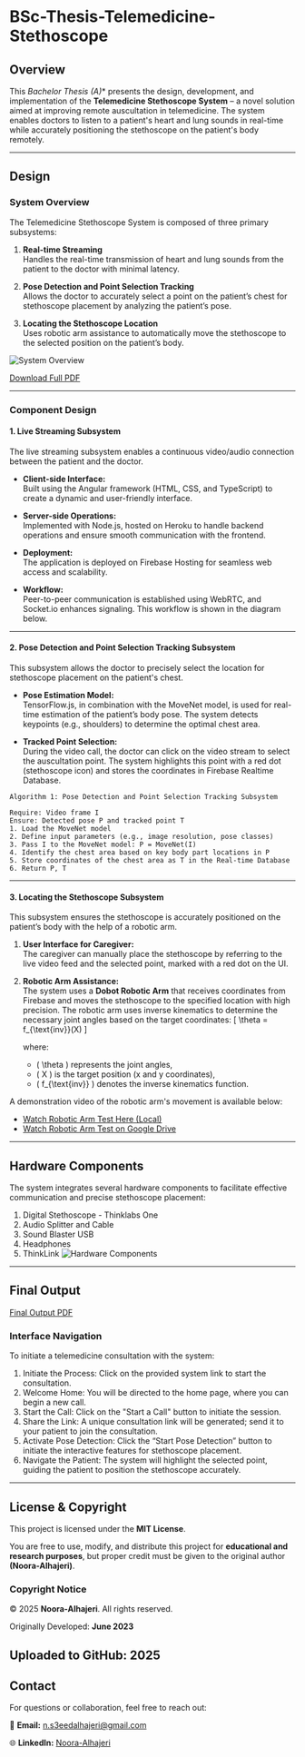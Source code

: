 # BSc-Thesis-Telemedicine-Stethoscope

## Overview
This **Bachelor Thesis (A*)** presents the design, development, and implementation of the **Telemedicine Stethoscope System** – a novel solution aimed at improving remote auscultation in telemedicine. The system enables doctors to listen to a patient's heart and lung sounds in real-time while accurately positioning the stethoscope on the patient's body remotely. 

---
## Design

### System Overview

The Telemedicine Stethoscope System is composed of three primary subsystems:

1. **Real-time Streaming**  
Handles the real-time transmission of heart and lung sounds from the patient to the doctor with minimal latency.

2. **Pose Detection and Point Selection Tracking**  
Allows the doctor to accurately select a point on the patient’s chest for stethoscope placement by analyzing the patient’s pose.

3. **Locating the Stethoscope Location**  
Uses robotic arm assistance to automatically move the stethoscope to the selected position on the patient’s body.

![System Overview](./figures/system.png)

[Download Full PDF](./figures/Sys1.pdf)

---

### Component Design

#### 1. Live Streaming Subsystem

The live streaming subsystem enables a continuous video/audio connection between the patient and the doctor.
- **Client-side Interface:**  
Built using the Angular framework (HTML, CSS, and TypeScript) to create a dynamic and user-friendly interface.
  
- **Server-side Operations:**  
Implemented with Node.js, hosted on Heroku to handle backend operations and ensure smooth communication with the frontend.

- **Deployment:**  
The application is deployed on Firebase Hosting for seamless web access and scalability.

- **Workflow:**  
Peer-to-peer communication is established using WebRTC, and Socket.io enhances signaling. This workflow is shown in the diagram below.


---

#### 2. Pose Detection and Point Selection Tracking Subsystem

This subsystem allows the doctor to precisely select the location for stethoscope placement on the patient's chest.

- **Pose Estimation Model:**  
TensorFlow.js, in combination with the MoveNet model, is used for real-time estimation of the patient’s body pose. The system detects keypoints (e.g., shoulders) to determine the optimal chest area.

- **Tracked Point Selection:**  
During the video call, the doctor can click on the video stream to select the auscultation point. The system highlights this point with a red dot (stethoscope icon) and stores the coordinates in Firebase Realtime Database.

```text
Algorithm 1: Pose Detection and Point Selection Tracking Subsystem

Require: Video frame I
Ensure: Detected pose P and tracked point T
1. Load the MoveNet model
2. Define input parameters (e.g., image resolution, pose classes)
3. Pass I to the MoveNet model: P = MoveNet(I)
4. Identify the chest area based on key body part locations in P
5. Store coordinates of the chest area as T in the Real-time Database
6. Return P, T
```

---

#### 3. Locating the Stethoscope Subsystem

This subsystem ensures the stethoscope is accurately positioned on the patient’s body with the help of a robotic arm.

1. **User Interface for Caregiver:**  
The caregiver can manually place the stethoscope by referring to the live video feed and the selected point, marked with a red dot on the UI.


2. **Robotic Arm Assistance:**  
The system uses a **Dobot Robotic Arm** that receives coordinates from Firebase and moves the stethoscope to the specified location with high precision. The robotic arm uses inverse kinematics to determine the necessary joint angles based on the target coordinates:
   \[
   \theta = f_{\text{inv}}(X)
   \]
   
   where:
   - \( \theta \) represents the joint angles,
   - \( X \) is the target position (x and y coordinates),
   - \( f_{\text{inv}} \) denotes the inverse kinematics function.

A demonstration video of the robotic arm's movement is available below:
- [Watch Robotic Arm Test Here (Local)](./figures/ROBOTIC_ARM_TEST.mp4)
- [Watch Robotic Arm Test on Google Drive](https://drive.google.com/file/d/129X1QHnHIa02VOYFutS4KzQeHdDp3Whk/view?usp=sharing)


---

## Hardware Components

The system integrates several hardware components to facilitate effective communication and precise stethoscope placement:
1. Digital Stethoscope - Thinklabs One
2. Audio Splitter and Cable
3. Sound Blaster USB
4. Headphones
5. ThinkLink
![Hardware Components](./figures/thinksone.png)

---

## Final Output

[Final Output PDF](./figures/Output.pdf) 

### Interface Navigation
To initiate a telemedicine consultation with the system:

1. Initiate the Process: Click on the provided system link to start the consultation.
2. Welcome Home: You will be directed to the home page, where you can begin a new call.
3. Start the Call: Click on the "Start a Call" button to initiate the session.
4. Share the Link: A unique consultation link will be generated; send it to your patient to join the consultation.
5. Activate Pose Detection: Click the “Start Pose Detection” button to initiate the interactive features for stethoscope placement.
6. Navigate the Patient: The system will highlight the selected point, guiding the patient to position the stethoscope accurately.


--- 
## License & Copyright 

This project is licensed under the **MIT License**. 

You are free to use, modify, and distribute this project for **educational and research purposes**, but proper credit must be given to the original author **(Noora-Alhajeri)**. 

### **Copyright Notice** 

© 2025 **Noora-Alhajeri**. All rights reserved. 

Originally Developed: **June 2023** 

Uploaded to GitHub: **2025** 
--- 

## Contact 

For questions or collaboration, feel free to reach out: 

📧 **Email:** [n.s3eedalhajeri@gmail.com](mailto:n.s3eedalhajeri@gmail.com)   

🌐 **LinkedIn:** [Noora-Alhajeri](https://www.linkedin.com/in/nsh-019)
